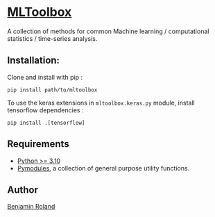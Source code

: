 # [MLToolbox](https://github.com/parici75/mltoolbox)


A collection of methods for common Machine learning / computational statistics / time-series analysis.


Installation:
-

Clone and install with pip :

`pip install path/to/mltoolbox`

To use the keras extensions in `mltoolbox.keras.py` module, install tensorflow dependencies :

`pip install .[tensorflow]`


Requirements
-
- [Python >= 3.10](https://www.python.org/downloads/release/python-3100/)
- [Pymodules](https://github.com/Parici75/pymodules), a collection of general purpose utility functions.


Author
-
[Benjamin Roland](benjamin.roland@hotmail.fr)
